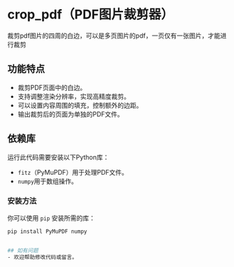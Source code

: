 # crop_pdf（PDF图片裁剪器）

裁剪pdf图片的四周的白边，可以是多页图片的pdf，一页仅有一张图片，才能进行裁剪

## 功能特点

- 裁剪PDF页面中的白边。
- 支持调整渲染分辨率，实现高精度裁剪。
- 可以设置内容周围的填充，控制额外的边距。
- 输出裁剪后的页面为单独的PDF文件。

## 依赖库

运行此代码需要安装以下Python库：

- `fitz`（PyMuPDF）用于处理PDF文件。
- `numpy`用于数组操作。

### 安装方法

你可以使用 `pip` 安装所需的库：

```bash
pip install PyMuPDF numpy


## 如有问题
- 欢迎帮助修改代码或留言。
